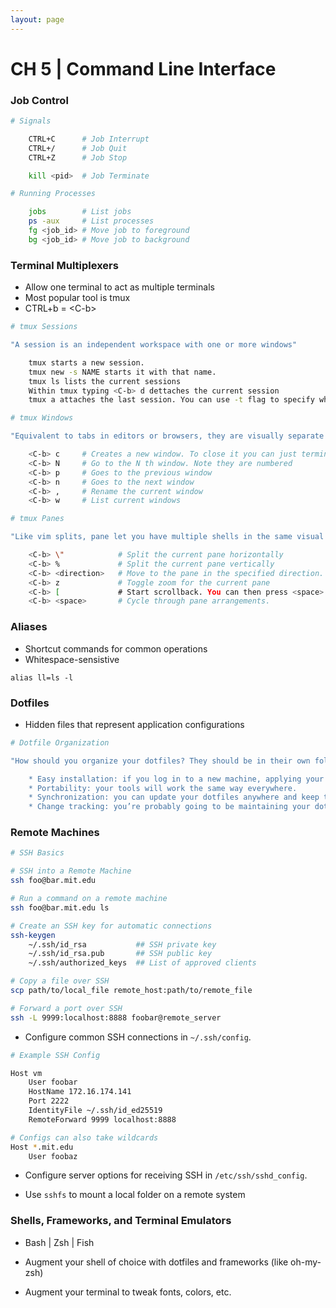 ```yaml
---
layout: page
---
```


# CH 5 | Command Line Interface

### Job Control

```bash
# Signals

    CTRL+C      # Job Interrupt
    CTRL+/      # Job Quit
    CTRL+Z      # Job Stop

    kill <pid>  # Job Terminate
```

```bash
# Running Processes

    jobs        # List jobs
    ps -aux     # List processes
    fg <job_id> # Move job to foreground
    bg <job_id> # Move job to background
```

### Terminal Multiplexers

* Allow one terminal to act as multiple terminals
* Most popular tool is tmux
* CTRL+b = \<C-b>

```bash
# tmux Sessions

"A session is an independent workspace with one or more windows"

    tmux starts a new session.
    tmux new -s NAME starts it with that name.
    tmux ls lists the current sessions
    Within tmux typing <C-b> d dettaches the current session
    tmux a attaches the last session. You can use -t flag to specify which
```

```bash
# tmux Windows

"Equivalent to tabs in editors or browsers, they are visually separate parts of the same session"

    <C-b> c     # Creates a new window. To close it you can just terminate the shells doing <C-d>
    <C-b> N     # Go to the N th window. Note they are numbered
    <C-b> p     # Goes to the previous window
    <C-b> n     # Goes to the next window
    <C-b> ,     # Rename the current window
    <C-b> w     # List current windows
```

```bash
# tmux Panes

"Like vim splits, pane let you have multiple shells in the same visual display."

    <C-b> \"            # Split the current pane horizontally
    <C-b> %             # Split the current pane vertically
    <C-b> <direction>   # Move to the pane in the specified direction. Direction here means arrow keys.
    <C-b> z             # Toggle zoom for the current pane
    <C-b> [             # Start scrollback. You can then press <space> to start a selection and <enter> to copy that selection.
    <C-b> <space>       # Cycle through pane arrangements.
```

### Aliases

* Shortcut commands for common operations
* Whitespace-sensistive

`alias ll=ls -l`

### Dotfiles

* Hidden files that represent application configurations

```bash
# Dotfile Organization

"How should you organize your dotfiles? They should be in their own folder, under version control, and symlinked into place using a script. This has the benefits of:

    * Easy installation: if you log in to a new machine, applying your customizations will only take a minute.
    * Portability: your tools will work the same way everywhere.
    * Synchronization: you can update your dotfiles anywhere and keep them all in sync.
    * Change tracking: you’re probably going to be maintaining your dotfiles for your entire programming career, and version history is nice to have for long-lived projects."
```

### Remote Machines

```bash
# SSH Basics

# SSH into a Remote Machine
ssh foo@bar.mit.edu

# Run a command on a remote machine
ssh foo@bar.mit.edu ls 

# Create an SSH key for automatic connections
ssh-keygen 
    ~/.ssh/id_rsa           ## SSH private key
    ~/.ssh/id_rsa.pub       ## SSH public key
    ~/.ssh/authorized_keys  ## List of approved clients

# Copy a file over SSH
scp path/to/local_file remote_host:path/to/remote_file

# Forward a port over SSH
ssh -L 9999:localhost:8888 foobar@remote_server
```

* Configure common SSH connections in `~/.ssh/config`.

```bash
# Example SSH Config

Host vm
    User foobar
    HostName 172.16.174.141
    Port 2222
    IdentityFile ~/.ssh/id_ed25519
    RemoteForward 9999 localhost:8888

# Configs can also take wildcards
Host *.mit.edu
    User foobaz
```

* Configure server options for receiving SSH in `/etc/ssh/sshd_config`.

* Use `sshfs` to mount a local folder on a remote system


### Shells, Frameworks, and Terminal Emulators

* Bash | Zsh | Fish

* Augment your shell of choice with dotfiles and frameworks (like oh-my-zsh)

* Augment your terminal to tweak fonts, colors, etc.

